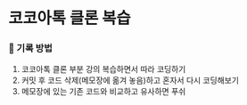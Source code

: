 # 코코아톡 클론 복습

### 📝 기록 방법
  1. 코코아톡 클론 부분 강의 복습하면서 따라 코딩하기
  2. 커밋 후 코드 삭제(메모장에 옮겨 놓음)하고 혼자서 다시 코딩해보기
  3. 메모장에 있는 기존 코드와 비교하고 유사하면 푸쉬
